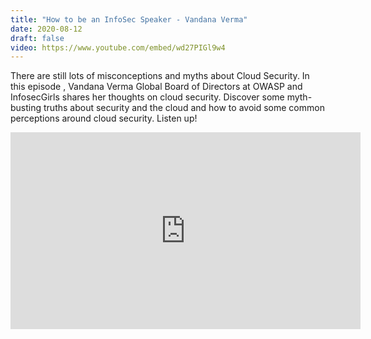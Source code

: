```yaml
---
title: "How to be an InfoSec Speaker - Vandana Verma"
date: 2020-08-12
draft: false
video: https://www.youtube.com/embed/wd27PIGl9w4
---
```


There are still lots of misconceptions and myths about Cloud Security. In this episode , Vandana Verma Global Board of Directors at OWASP and InfosecGirls shares her thoughts on cloud security. Discover some myth-busting truths about security and the cloud and how to avoid some common perceptions around cloud security. Listen up!

<iframe width="560" height="315" src="https://www.youtube.com/embed/wd27PIGl9w4" frameborder="0" allow="accelerometer; autoplay; clipboard-write; encrypted-media; gyroscope; picture-in-picture" allowfullscreen></iframe>
